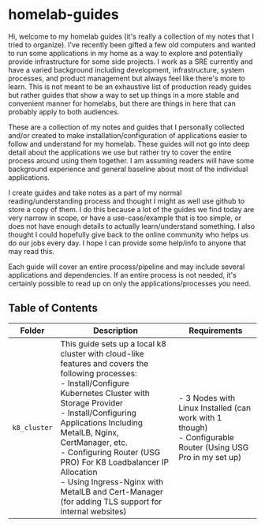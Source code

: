 # homelab-guides
Hi, welcome to my homelab guides (it's really a collection of my notes that I tried to organize). I've recently been gifted a few old computers and wanted to run some applications in my home as a way to explore and potentially provide infrastructure for some side projects. I work as a SRE currently and have a varied background including development, infrastructure, system processes, and product management but always feel like there's more to learn. This is not meant to be an exhaustive list of production ready guides but rather guides that show a way to set up things in a more stable and convenient manner for homelabs, but there are things in here that can probably apply to both audiences.

These are a collection of my notes and guides that I personally collected and/or created to make installation/configuration of applications easier to follow and understand for my homelab. These guides will not go into deep detail about the applications we use but rather try to cover the entire process around using them together. I am assuming readers will have some background experience and general baseline about most of the individual applications.

I create guides and take notes as a part of my normal reading/understanding process and thought I might as well use github to store a copy of them. I do this because a lot of the guides we find today are very narrow in scope, or have a use-case/example that is too simple, or does not have enough details to actually learn/understand something. I also thought I could hopefully give back to the online community who helps us do our jobs every day. I hope I can provide some help/info to anyone that may read this. 

Each guide will cover an entire process/pipeline and may include several applications and dependencies. If an entire process is not needed, it's certainly possible to read up on only the applications/processes you need.

## Table of Contents
| Folder | Description | Requirements |
| --- | --- | --- |
| `k8_cluster` | This guide sets up a local k8 cluster with cloud-like features and covers the following processes: <br/> - Install/Configure Kubernetes Cluster with Storage Provider<br/> - Install/Configuring Applications Including MetalLB, Nginx, CertManager, etc. <br/> - Configuring Router (USG PRO) For K8 Loadbalancer IP Allocation <br/> - Using Ingress-Nginx with MetalLB and Cert-Manager (for adding TLS support for internal websites) <br/> | - 3 Nodes with Linux Installed (can work with 1 though) <br/>- Configurable Router (Using USG Pro in my set up) | 

